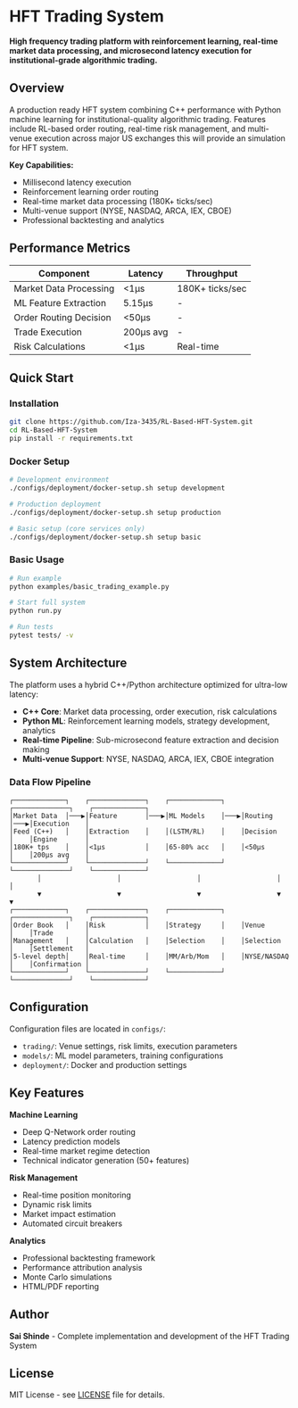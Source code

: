 # HFT Trading System

**High frequency trading platform with reinforcement learning, real-time market data processing, and microsecond latency execution for institutional-grade algorithmic trading.**

## Overview

A production ready HFT system combining C++ performance with Python machine learning for institutional-quality algorithmic trading. Features include RL-based order routing, real-time risk management, and multi-venue execution across major US exchanges this will provide an simulation for HFT system.

**Key Capabilities:**
- Millisecond latency execution
- Reinforcement learning order routing 
- Real-time market data processing (180K+ ticks/sec)
- Multi-venue support (NYSE, NASDAQ, ARCA, IEX, CBOE)
- Professional backtesting and analytics

## Performance Metrics

| Component | Latency | Throughput |
|-----------|---------|------------|
| Market Data Processing | <1μs | 180K+ ticks/sec |
| ML Feature Extraction | 5.15μs | - |
| Order Routing Decision | <50μs | - |
| Trade Execution | 200μs avg | - |
| Risk Calculations | <1μs | Real-time |

## Quick Start

### Installation
```bash
git clone https://github.com/Iza-3435/RL-Based-HFT-System.git
cd RL-Based-HFT-System
pip install -r requirements.txt
```

### Docker Setup
```bash
# Development environment
./configs/deployment/docker-setup.sh setup development

# Production deployment  
./configs/deployment/docker-setup.sh setup production

# Basic setup (core services only)
./configs/deployment/docker-setup.sh setup basic
```

### Basic Usage
```bash
# Run example
python examples/basic_trading_example.py

# Start full system
python run.py

# Run tests
pytest tests/ -v
```

## System Architecture

The platform uses a hybrid C++/Python architecture optimized for ultra-low latency:

- **C++ Core**: Market data processing, order execution, risk calculations
- **Python ML**: Reinforcement learning models, strategy development, analytics
- **Real-time Pipeline**: Sub-microsecond feature extraction and decision making
- **Multi-venue Support**: NYSE, NASDAQ, ARCA, IEX, CBOE integration

### Data Flow Pipeline

```
┌─────────────┐    ┌──────────────┐    ┌─────────────┐    ┌──────────────┐    ┌─────────────┐
│Market Data  │───▶│Feature       │───▶│ML Models    │───▶│Routing       │───▶│Execution    │
│Feed (C++)   │    │Extraction    │    │(LSTM/RL)    │    │Decision      │    │Engine       │
│180K+ tps    │    │<1μs          │    │65-80% acc   │    │<50μs         │    │200μs avg    │
└─────────────┘    └──────────────┘    └─────────────┘    └──────────────┘    └─────────────┘
       │                   │                   │                   │                   │
       ▼                   ▼                   ▼                   ▼                   ▼
┌─────────────┐    ┌──────────────┐    ┌─────────────┐    ┌──────────────┐    ┌─────────────┐
│Order Book   │    │Risk          │    │Strategy     │    │Venue         │    │Trade        │
│Management   │    │Calculation   │    │Selection    │    │Selection     │    │Settlement   │
│5-level depth│    │Real-time     │    │MM/Arb/Mom   │    │NYSE/NASDAQ   │    │Confirmation │
└─────────────┘    └──────────────┘    └─────────────┘    └──────────────┘    └─────────────┘
```

## Configuration

Configuration files are located in `configs/`:
- `trading/`: Venue settings, risk limits, execution parameters
- `models/`: ML model parameters, training configurations  
- `deployment/`: Docker and production settings

## Key Features

**Machine Learning**
- Deep Q-Network order routing
- Latency prediction models
- Real-time market regime detection
- Technical indicator generation (50+ features)

**Risk Management**
- Real-time position monitoring
- Dynamic risk limits
- Market impact estimation
- Automated circuit breakers

**Analytics**
- Professional backtesting framework
- Performance attribution analysis
- Monte Carlo simulations
- HTML/PDF reporting

## Author

**Sai Shinde** - Complete implementation and development of the HFT Trading System

## License

MIT License - see [LICENSE](LICENSE) file for details.
